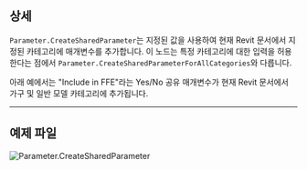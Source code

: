 ## 상세
`Parameter.CreateSharedParameter`는 지정된 값을 사용하여 현재 Revit 문서에서 지정된 카테고리에 매개변수를 추가합니다. 이 노드는 특정 카테고리에 대한 입력을 허용한다는 점에서 `Parameter.CreateSharedParameterForAllCategories`와 다릅니다.

아래 예에서는 "Include in FFE"라는 Yes/No 공유 매개변수가 현재 Revit 문서에서 가구 및 일반 모델 카테고리에 추가됩니다.
___
## 예제 파일

![Parameter.CreateSharedParameter](./Revit.Elements.Parameter.CreateSharedParameter_img.jpg)
